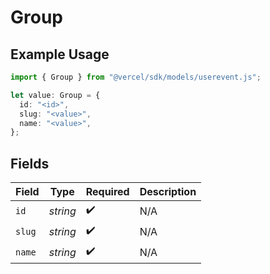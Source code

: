 # Group

## Example Usage

```typescript
import { Group } from "@vercel/sdk/models/userevent.js";

let value: Group = {
  id: "<id>",
  slug: "<value>",
  name: "<value>",
};
```

## Fields

| Field              | Type               | Required           | Description        |
| ------------------ | ------------------ | ------------------ | ------------------ |
| `id`               | *string*           | :heavy_check_mark: | N/A                |
| `slug`             | *string*           | :heavy_check_mark: | N/A                |
| `name`             | *string*           | :heavy_check_mark: | N/A                |